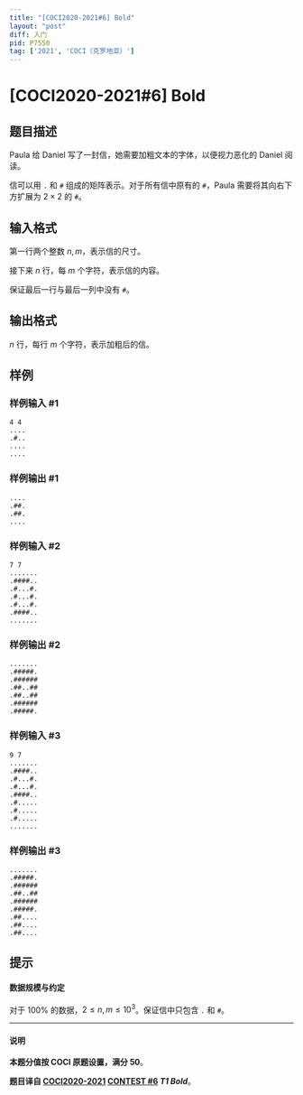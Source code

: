 ```yaml
---
title: "[COCI2020-2021#6] Bold"
layout: "post"
diff: 入门
pid: P7550
tag: ['2021', 'COCI（克罗地亚）']
---
```

# [COCI2020-2021#6] Bold
## 题目描述

Paula 给 Daniel 写了一封信，她需要加粗文本的字体，以便视力恶化的 Daniel 阅读。

信可以用 `.` 和 `#` 组成的矩阵表示。对于所有信中原有的 `#`，Paula 需要将其向右下方扩展为 $2 \times 2$ 的 `#`。
## 输入格式

第一行两个整数 $n, m$，表示信的尺寸。

接下来 $n$ 行，每 $m$ 个字符，表示信的内容。

保证最后一行与最后一列中没有 `#`。
## 输出格式

$n$ 行，每行 $m$ 个字符，表示加粗后的信。
## 样例

### 样例输入 #1
```
4 4
....
.#..
....
....
```
### 样例输出 #1
```
....
.##.
.##.
....
```
### 样例输入 #2
```
7 7
.......
.####..
.#...#.
.#...#.
.#...#.
.####..
.......
```
### 样例输出 #2
```
.......
.#####.
.######
.##..##
.##..##
.######
.#####.
```
### 样例输入 #3
```
9 7
.......
.####..
.#...#.
.#...#.
.####..
.#.....
.#.....
.#.....
.......
```
### 样例输出 #3
```
.......
.#####.
.######
.##..##
.######
.#####.
.##....
.##....
.##....
```
## 提示

#### 数据规模与约定

对于 $100\%$ 的数据，$2 \le n, m \le 10^3$。保证信中只包含 `.` 和 `#`。

------------

#### 说明

**本题分值按 COCI 原题设置，满分 $50$**。

**题目译自 [COCI2020-2021](https://hsin.hr/coci/archive/2020_2021/) [CONTEST #6](https://hsin.hr/coci/archive/2020_2021/contest6_tasks.pdf) _T1 Bold_**。

